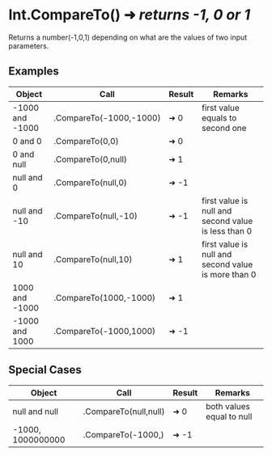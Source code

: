 # Int.CompareTo() ➜ *returns -1, 0 or 1*
Returns a number(-1,0,1) depending on what are the values of two input parameters.

## Examples
|Object|Call|Result|Remarks|
|---|---|---|---|
| -1000 and -1000 | .CompareTo(-1000,-1000)  | ➜ 0 | first value equals to second one
| 0 and 0 | .CompareTo(0,0)  | ➜ 0 | 
| 0 and null | .CompareTo(0,null)  | ➜ 1 | 
| null and 0 | .CompareTo(null,0)  | ➜ -1 | 
| null and -10 | .CompareTo(null,-10)  | ➜ -1 | first value is null and second value is less than 0
| null and 10 | .CompareTo(null,10)  | ➜ 1 | first value is null and second value is more than 0
| 1000 and -1000 | .CompareTo(1000,-1000)  | ➜ 1 | 
| -1000 and 1000 | .CompareTo(-1000,1000)  | ➜ -1 | 
 
## Special Cases
|Object|Call|Result|Remarks|
|---|---|---|---|
| null and null | .CompareTo(null,null)  | ➜ 0 |  both values equal to null
| -1000, 1000000000 | .CompareTo(-1000,)  | ➜ -1 | 
